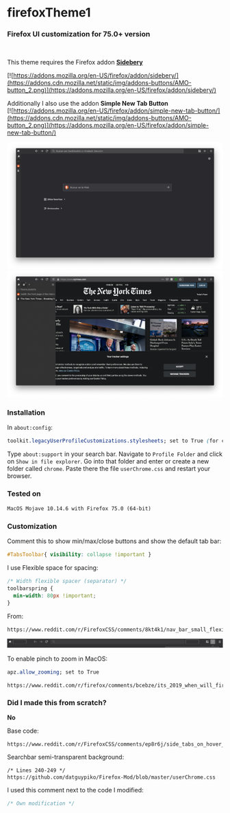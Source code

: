 # firefoxTheme1

### Firefox UI customization for 75.0+ version

<br>

This theme requires the Firefox addon [**Sidebery**](https://github.com/mbnuqw/sidebery)
<br>

[![https://addons.mozilla.org/en-US/firefox/addon/sidebery/](https://addons.cdn.mozilla.net/static/img/addons-buttons/AMO-button_2.png)](https://addons.mozilla.org/en-US/firefox/addon/sidebery/)

Additionally I also use the addon **Simple New Tab Button**
<br>
[![https://addons.mozilla.org/en-US/firefox/addon/simple-new-tab-button/](https://addons.cdn.mozilla.net/static/img/addons-buttons/AMO-button_2.png)](https://addons.mozilla.org/en-US/firefox/addon/simple-new-tab-button/)

![alt text](screenshot_1.png)
![alt text](screenshot_2.png)

### Installation
In ```about:config```:
```css
toolkit.legacyUserProfileCustomizations.stylesheets; set to True (for custom themes to work)
```

Type ```about:support``` in your search bar. Navigate to ```Profile Folder``` and click on ```Show in file explorer```. Go into that folder and enter or create a new folder called ```chrome```. Paste there the file ```userChrome.css``` and restart your browser.

### Tested on
```html
MacOS Mojave 10.14.6 with Firefox 75.0 (64-bit)
```

### Customization
Comment this to show min/max/close buttons and show the default tab bar:
```css
#TabsToolbar{ visibility: collapse !important }
```

I use Flexible space for spacing:
```css
/* Width flexible spacer (separator) */
toolbarspring {
  min-width: 80px !important;
}
```
From:
```
https://www.reddit.com/r/FirefoxCSS/comments/8kt4k1/nav_bar_small_flexible_spaces_or_separators/dzabm5l/
```


![alt text](screenshot_3.png)

To enable pinch to zoom in MacOS:
```css
apz.allow_zooming; set to True
```
```
https://www.reddit.com/r/firefox/comments/bcebze/its_2019_when_will_firefox_support_smooth_pinch/erimc1y/
```

### Did I made this from scratch?
**No**

Base code:
```
https://www.reddit.com/r/FirefoxCSS/comments/ep8r6j/side_tabs_on_hover_using_sidebery_addon/fhblk1c/
```

Searchbar semi-transparent background:
```
/* Lines 240-249 */
https://github.com/datguypiko/Firefox-Mod/blob/master/userChrome.css
```

I used this comment next to the code I modified:
```css
/* Own modification */
```
